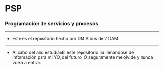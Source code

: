 # PSP
### Programación de servicios y procesos
------------------------------------------------
- Este es el repositorio hecho por DM Albus de 2 DAM.
------------------------------------------------
- Al cabo del año estudiantil este repositorio ira llenandose de información para mi YO, del futuro. O seguramente me olvide y nunca vuela a entrar.
